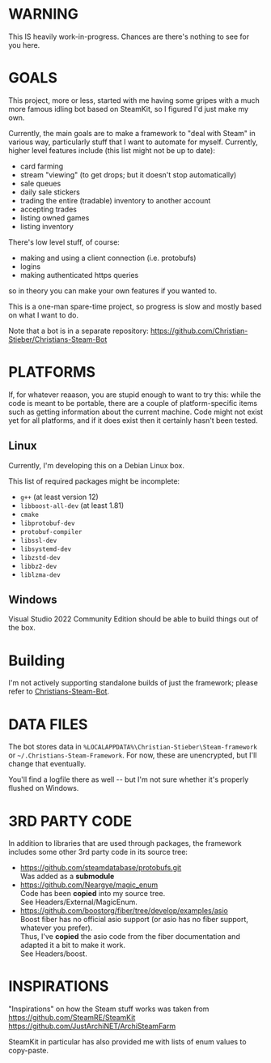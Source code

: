 # WARNING

This IS heavily work-in-progress. Chances are there's nothing to see for you here.

# GOALS

This project, more or less, started with me having some gripes with a much more
famous idling bot based on SteamKit, so I figured I'd just make my own.

Currently, the main goals are to make a framework to "deal with Steam" in various
way, particularly stuff that I want to automate for myself. Currently, higher
level features include (this list might not be up to date):

* card farming
* stream "viewing" (to get drops; but it doesn't stop automatically)
* sale queues
* daily sale stickers
* trading the entire (tradable) inventory to another account
* accepting trades
* listing owned games
* listing inventory

There's low level stuff, of course:

* making and using a client connection (i.e. protobufs)
* logins
* making authenticated https queries

so in theory you can make your own features if you wanted to.

This is a one-man spare-time project, so progress is slow and mostly based on what I want to do.

Note that a bot is in a separate repository: https://github.com/Christian-Stieber/Christians-Steam-Bot

# PLATFORMS

If, for whatever reaason, you are stupid enough to want to try this: while the code is meant to be portable, there are a couple of platform-specific items such as getting information about the current machine. Code might not exist yet for all platforms, and if it does exist then it certainly hasn't been tested.

## Linux

Currently, I'm developing this on a Debian Linux box.

This list of required packages might be incomplete:

* `g++` (at least version 12)
* `libboost-all-dev` (at least 1.81)
* `cmake`
* `libprotobuf-dev`
* `protobuf-compiler`
* `libssl-dev`
* `libsystemd-dev`
* `libzstd-dev`
* `libbz2-dev`
* `liblzma-dev`

## Windows

Visual Studio 2022 Community Edition should be able to build things out of the box.

# Building

I'm not actively supporting standalone builds of just the framework; please refer to [Christians-Steam-Bot](https://github.com/Christian-Stieber/Christians-Steam-Bot).

# DATA FILES

The bot stores data in `%LOCALAPPDATA%\Christian-Stieber\Steam-framework` or `~/.Christians-Steam-Framework`. For now, these are unencrypted, but I'll change that eventually.

You'll find a logfile there as well -- but I'm not sure whether it's properly flushed on Windows.

# 3RD PARTY CODE

In addition to libraries that are used through packages, the framework includes some other 3rd party code in its source tree:

* https://github.com/steamdatabase/protobufs.git \
  Was added as a **submodule**
* https://github.com/Neargye/magic_enum \
  Code has been **copied** into my source tree. \
  See Headers/External/MagicEnum.
* https://github.com/boostorg/fiber/tree/develop/examples/asio \
  Boost fiber has no official asio support (or asio has no fiber support,
  whatever you prefer). \
  Thus, I've **copied** the asio code from the fiber documentation and adapted
  it a bit to make it work. \
  See Headers/boost.

# INSPIRATIONS

"Inspirations" on how the Steam stuff works was taken from \
   https://github.com/SteamRE/SteamKit \
   https://github.com/JustArchiNET/ArchiSteamFarm

SteamKit in particular has also provided me with lists of
enum values to copy-paste.
